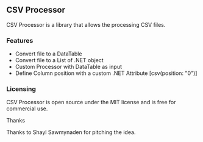 ## CSV Processor

CSV Processor is a library that allows the processing CSV files.

### Features

- Convert file to a DataTable
- Convert file to a List of .NET object
- Custom Processor with DataTable as input
- Define Column position with a custom .NET Attribute [csv(position: "0")]

### Licensing

CSV Processor is open source under the MIT license and is free for commercial use.

Thanks

Thanks to Shayl Sawmynaden for pitching the idea.
